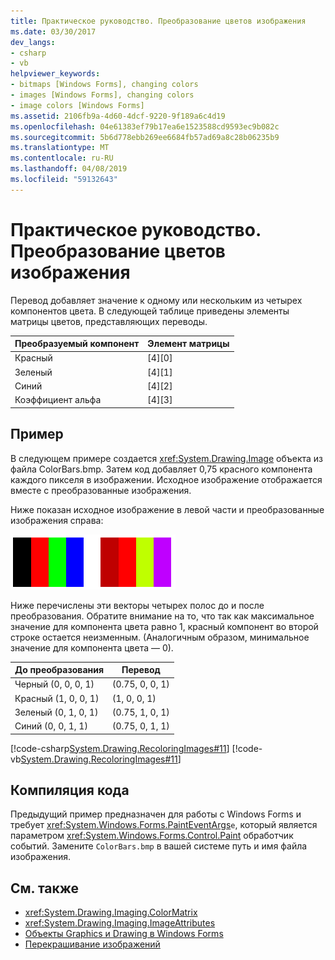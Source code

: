 ```yaml
---
title: Практическое руководство. Преобразование цветов изображения
ms.date: 03/30/2017
dev_langs:
- csharp
- vb
helpviewer_keywords:
- bitmaps [Windows Forms], changing colors
- images [Windows Forms], changing colors
- image colors [Windows Forms]
ms.assetid: 2106fb9a-4d60-4dcf-9220-9f189a6c4d19
ms.openlocfilehash: 04e61383ef79b17ea6e1523588cd9593ec9b082c
ms.sourcegitcommit: 5b6d778ebb269ee6684fb57ad69a8c28b06235b9
ms.translationtype: MT
ms.contentlocale: ru-RU
ms.lasthandoff: 04/08/2019
ms.locfileid: "59132643"
---
```

# <a name="how-to-translate-image-colors"></a>Практическое руководство. Преобразование цветов изображения
Перевод добавляет значение к одному или нескольким из четырех компонентов цвета. В следующей таблице приведены элементы матрицы цветов, представляющих переводы.  
  
|Преобразуемый компонент|Элемент матрицы|  
|--------------------------------|------------------|  
|Красный|[4][0]|  
|Зеленый|[4][1]|  
|Синий|[4][2]|  
|Коэффициент альфа|[4][3]|  
  
## <a name="example"></a>Пример  
 В следующем примере создается <xref:System.Drawing.Image> объекта из файла ColorBars.bmp. Затем код добавляет 0,75 красного компонента каждого пикселя в изображении. Исходное изображение отображается вместе с преобразованные изображения.  
  
 Ниже показан исходное изображение в левой части и преобразованные изображения справа:  
  
 ![Снимок экрана исходные и преобразованные изображения.](./media/how-to-translate-image-colors/original-image-translate-colors.png)  
  
 Ниже перечислены эти векторы четырех полос до и после преобразования. Обратите внимание на то, что так как максимальное значение для компонента цвета равно 1, красный компонент во второй строке остается неизменным. (Аналогичным образом, минимальное значение для компонента цвета — 0).  
  
|До преобразования|Перевод|  
|--------------|----------------|  
|Черный (0, 0, 0, 1)|(0.75, 0, 0, 1)|  
|Красный (1, 0, 0, 1)|(1, 0, 0, 1)|  
|Зеленый (0, 1, 0, 1)|(0.75, 1, 0, 1)|  
|Синий (0, 0, 1, 1)|(0.75, 0, 1, 1)|  
  
 [!code-csharp[System.Drawing.RecoloringImages#11](~/samples/snippets/csharp/VS_Snippets_Winforms/System.Drawing.RecoloringImages/CS/Class1.cs#11)]
 [!code-vb[System.Drawing.RecoloringImages#11](~/samples/snippets/visualbasic/VS_Snippets_Winforms/System.Drawing.RecoloringImages/VB/Class1.vb#11)]  
  
## <a name="compiling-the-code"></a>Компиляция кода  
 Предыдущий пример предназначен для работы с Windows Forms и требует <xref:System.Windows.Forms.PaintEventArgs>`e`, который является параметром <xref:System.Windows.Forms.Control.Paint> обработчик событий. Замените `ColorBars.bmp` в вашей системе путь и имя файла изображения.  
  
## <a name="see-also"></a>См. также

- <xref:System.Drawing.Imaging.ColorMatrix>
- <xref:System.Drawing.Imaging.ImageAttributes>
- [Объекты Graphics и Drawing в Windows Forms](graphics-and-drawing-in-windows-forms.md)
- [Перекрашивание изображений](recoloring-images.md)
